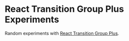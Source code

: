 # React Transition Group Plus Experiments

Random experiments with [React Transition Group Plus](https://github.com/cheapsteak/react-transition-group-plus).